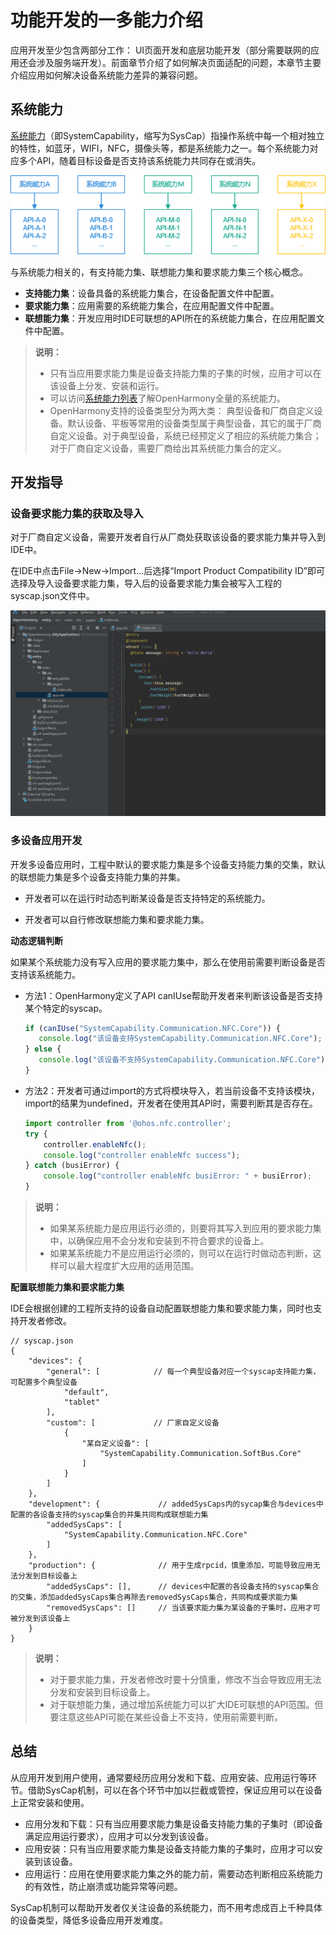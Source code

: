# 功能开发的一多能力介绍
应用开发至少包含两部分工作： UI页面开发和底层功能开发（部分需要联网的应用还会涉及服务端开发）。前面章节介绍了如何解决页面适配的问题，本章节主要介绍应用如何解决设备系统能力差异的兼容问题。

## 系统能力

[系统能力](../../reference/syscap.md)（即SystemCapability，缩写为SysCap）指操作系统中每一个相对独立的特性，如蓝牙，WIFI，NFC，摄像头等，都是系统能力之一。每个系统能力对应多个API，随着目标设备是否支持该系统能力共同存在或消失。

![系统能力图解](../../reference/figures/image-20220326064841782.png)

与系统能力相关的，有支持能力集、联想能力集和要求能力集三个核心概念。

- **支持能力集**：设备具备的系统能力集合，在设备配置文件中配置。
- **要求能力集**：应用需要的系统能力集合，在应用配置文件中配置。
- **联想能力集**：开发应用时IDE可联想的API所在的系统能力集合，在应用配置文件中配置。

>  **说明：**
>
> - 只有当应用要求能力集是设备支持能力集的子集的时候，应用才可以在该设备上分发、安装和运行。
> - 可以访问[系统能力列表](../../reference/syscap-list.md)了解OpenHarmony全量的系统能力。
> - OpenHarmony支持的设备类型分为两大类： 典型设备和厂商自定义设备。默认设备、平板等常用的设备类型属于典型设备，其它的属于厂商自定义设备。对于典型设备，系统已经预定义了相应的系统能力集合；对于厂商自定义设备，需要厂商给出其系统能力集合的定义。

## 开发指导
 ### 设备要求能力集的获取及导入

对于厂商自定义设备，需要开发者自行从厂商处获取该设备的要求能力集并导入到IDE中。

在IDE中点击File->New->Import...后选择“Import Product Compatibility ID”即可选择及导入设备要求能力集，导入后的设备要求能力集会被写入工程的syscap.json文件中。

![20230920-103626](figures/20230920-103626.gif)
### 多设备应用开发
开发多设备应用时，工程中默认的要求能力集是多个设备支持能力集的交集，默认的联想能力集是多个设备支持能力集的并集。

- 开发者可以在运行时动态判断某设备是否支持特定的系统能力。

- 开发者可以自行修改联想能力集和要求能力集。

**动态逻辑判断**

如果某个系统能力没有写入应用的要求能力集中，那么在使用前需要判断设备是否支持该系统能力。

- 方法1：OpenHarmony定义了API canIUse帮助开发者来判断该设备是否支持某个特定的syscap。

  ```ts
  if (canIUse("SystemCapability.Communication.NFC.Core")) {
     console.log("该设备支持SystemCapability.Communication.NFC.Core");
  } else {
     console.log("该设备不支持SystemCapability.Communication.NFC.Core");
  }
  ```


- 方法2：开发者可通过import的方式将模块导入，若当前设备不支持该模块，import的结果为undefined，开发者在使用其API时，需要判断其是否存在。 

  ```ts
  import controller from '@ohos.nfc.controller';
  try {
      controller.enableNfc();
      console.log("controller enableNfc success");
  } catch (busiError) {
      console.log("controller enableNfc busiError: " + busiError);
  }
  ```

> **说明：**
>
> - 如果某系统能力是应用运行必须的，则要将其写入到应用的要求能力集中，以确保应用不会分发和安装到不符合要求的设备上。
> - 如果某系统能力不是应用运行必须的，则可以在运行时做动态判断，这样可以最大程度扩大应用的适用范围。

**配置联想能力集和要求能力集**

IDE会根据创建的工程所支持的设备自动配置联想能力集和要求能力集，同时也支持开发者修改。 

```json5
// syscap.json
{
	"devices": {
		"general": [            // 每一个典型设备对应一个syscap支持能力集，可配置多个典型设备
			"default",
			"tablet"
		],
		"custom": [             // 厂家自定义设备
			{
				"某自定义设备": [
					"SystemCapability.Communication.SoftBus.Core"
				]
			}
		]
	},
	"development": {             // addedSysCaps内的sycap集合与devices中配置的各设备支持的syscap集合的并集共同构成联想能力集
		"addedSysCaps": [
			"SystemCapability.Communication.NFC.Core"
		]
	},
	"production": {              // 用于生成rpcid，慎重添加，可能导致应用无法分发到目标设备上
		"addedSysCaps": [],      // devices中配置的各设备支持的syscap集合的交集，添加addedSysCaps集合再除去removedSysCaps集合，共同构成要求能力集
		"removedSysCaps": []     // 当该要求能力集为某设备的子集时，应用才可被分发到该设备上
	}
}
```

> **说明：**
>
> - 对于要求能力集，开发者修改时要十分慎重，修改不当会导致应用无法分发和安装到目标设备上。
> - 对于联想能力集，通过增加系统能力可以扩大IDE可联想的API范围。但要注意这些API可能在某些设备上不支持，使用前需要判断。 

## 总结

从应用开发到用户使用，通常要经历应用分发和下载、应用安装、应用运行等环节。借助SysCap机制，可以在各个环节中加以拦截或管控，保证应用可以在设备上正常安装和使用。

- 应用分发和下载：只有当应用要求能力集是设备支持能力集的子集时（即设备满足应用运行要求），应用才可以分发到该设备。
- 应用安装：只有当应用要求能力集是设备支持能力集的子集时，应用才可以安装到该设备。
- 应用运行：应用在使用要求能力集之外的能力前，需要动态判断相应系统能力的有效性，防止崩溃或功能异常等问题。

SysCap机制可以帮助开发者仅关注设备的系统能力，而不用考虑成百上千种具体的设备类型，降低多设备应用开发难度。
